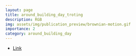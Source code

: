 ```yaml
---
layout: page
title: around_building_day_troting
description: RGB
img: assets/img/publication_preview/brownian-motion.gif
importance: 2
category: around_building_day
---
```


- [Link](https://drive.google.com/file/d/11sB9Ys5QFfTdsnNEa3IAMFHfh0vR3-F7/view?usp=drive_link)
